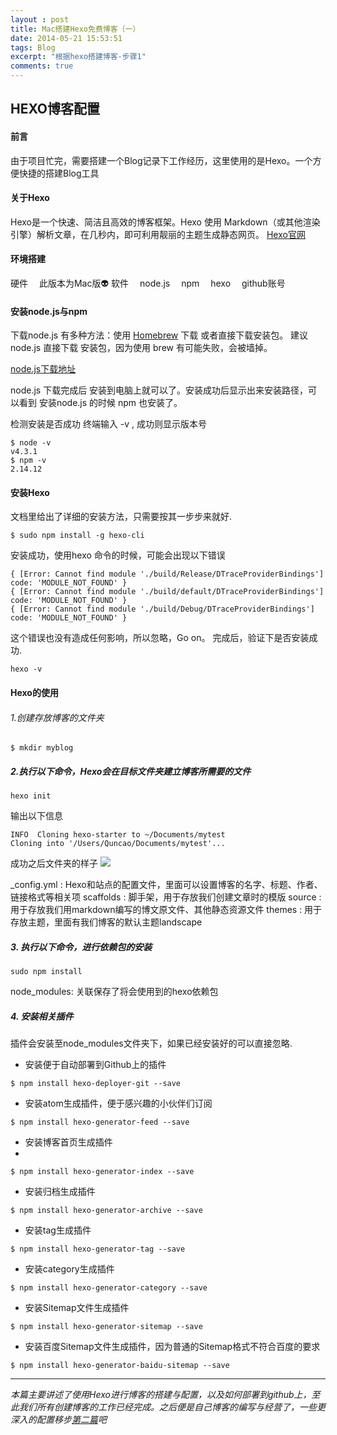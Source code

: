 ```yaml
---
layout : post
title: Mac搭建Hexo免费博客（一）
date: 2014-05-21 15:53:51
tags: Blog
excerpt: "根据hexo搭建博客-步骤1"
comments: true
---
```


## HEXO博客配置

#### 前言

由于项目忙完，需要搭建一个Blog记录下工作经历，这里使用的是Hexo。一个方便快捷的搭建Blog工具
 
#### 关于Hexo

Hexo是一个快速、简洁且高效的博客框架。Hexo 使用 Markdown（或其他渲染引擎）解析文章，在几秒内，即可利用靓丽的主题生成静态网页。 [Hexo官网](https://hexo.io/zh-cn/)

#### 环境搭建
硬件 
&emsp;此版本为Mac版👽
软件
    &emsp;node.js
    &emsp;npm
    &emsp;hexo
    &emsp;github账号

#### 安装node.js与npm

下载node.js 有多种方法：使用 [Homebrew](https://brew.sh/index_zh-cn.html) 下载 或者直接下载安装包。 建议 node.js 直接下载 安装包，因为使用 brew 有可能失败，会被墙掉。

[node.js下载地址](https://nodejs.org/en/download/)


node.js 下载完成后 安装到电脑上就可以了。安装成功后显示出来安装路径，可以看到 安装node.js 的时候 npm 也安装了。

检测安装是否成功 终端输入 -v , 成功则显示版本号


```
$ node -v
v4.3.1
$ npm -v
2.14.12
```
#### 安装Hexo

文档里给出了详细的安装方法，只需要按其一步步来就好.

```
$ sudo npm install -g hexo-cli
```
安装成功，使用hexo 命令的时候，可能会出现以下错误

```
{ [Error: Cannot find module './build/Release/DTraceProviderBindings'] code: 'MODULE_NOT_FOUND' }    
{ [Error: Cannot find module './build/default/DTraceProviderBindings'] code: 'MODULE_NOT_FOUND' }
{ [Error: Cannot find module './build/Debug/DTraceProviderBindings'] code: 'MODULE_NOT_FOUND' }
```
这个错误也没有造成任何影响，所以忽略，Go on。 完成后，验证下是否安装成功.

```
hexo -v
```

#### Hexo的使用
###### 1.创建存放博客的文件夹

```
$ mkdir myblog
```

##### 2.执行以下命令，Hexo会在目标文件夹建立博客所需要的文件

```
hexo init
```
输出以下信息

```
INFO  Cloning hexo-starter to ~/Documents/mytest
Cloning into '/Users/Quncao/Documents/mytest'...
```
成功之后文件夹的样子 
![](http://7xr7f9.com1.z0.glb.clouddn.com/%E5%B1%8F%E5%B9%95%E5%BF%AB%E7%85%A7%202016-02-26%20%E4%B8%8B%E5%8D%884.13.00.png)

_config.yml : Hexo和站点的配置文件，里面可以设置博客的名字、标题、作者、链接格式等相关项
scaffolds : 脚手架，用于存放我们创建文章时的模版
source : 用于存放我们用markdown编写的博文原文件、其他静态资源文件
themes : 用于存放主题，里面有我们博客的默认主题landscape
##### 3. 执行以下命令，进行依赖包的安装

```
sudo npm install
```
node_modules: 关联保存了将会使用到的hexo依赖包

##### 4. 安装相关插件
插件会安装至node_modules文件夹下，如果已经安装好的可以直接忽略.

- 安装便于自动部署到Github上的插件

```
$ npm install hexo-deployer-git --save
```
- 安装atom生成插件，便于感兴趣的小伙伴们订阅

```
$ npm install hexo-generator-feed --save
```

- 安装博客首页生成插件
- 
```
$ npm install hexo-generator-index --save
```

- 安装归档生成插件

```
$ npm install hexo-generator-archive --save
```

- 安装tag生成插件

```
$ npm install hexo-generator-tag --save
```

- 安装category生成插件

```
$ npm install hexo-generator-category --save
```

- 安装Sitemap文件生成插件

```
$ npm install hexo-generator-sitemap --save
```

- 安装百度Sitemap文件生成插件，因为普通的Sitemap格式不符合百度的要求

```
$ npm install hexo-generator-baidu-sitemap --save
```

---

*本篇主要讲述了使用Hexo进行博客的搭建与配置，以及如何部署到github上，至此我们所有创建博客的工作已经完成。之后便是自己博客的编写与经营了，一些更深入的配置移步[第二篇](https://leoantu.github.io/2014/04/25/Mac%E6%90%AD%E5%BB%BAHexo%E5%85%8D%E8%B4%B9%E5%8D%9A%E5%AE%A2%EF%BC%88%E4%BA%8C%EF%BC%89/)吧*


